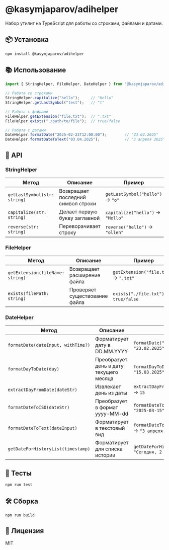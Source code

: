 # @kasymjaparov/adihelper

Набор утилит на TypeScript для работы со строками, файлами и датами.

## 📦 Установка

```bash
npm install @kasymjaparov/adihelper
```

## 📚 Использование

```ts
import { StringHelper, FileHelper, DateHelper } from "@kasymjaparov/adihelper";

// Работа со строками
StringHelper.capitalize("hello");     // "Hello"
StringHelper.getLastSymbol("test");   // "t"

// Работа с файлами
FileHelper.getExtension("file.txt");  // ".txt"
FileHelper.exists("./path/to/file");  // true/false

// Работа с датами
DateHelper.formatDate("2025-02-23T12:00:00");        // "23.02.2025"
DateHelper.formatDateToText("03.04.2025");           // "3 апреля 2025"
```

## 🔧 API

### StringHelper

| Метод | Описание | Пример |
|-------|----------|--------|
| `getLastSymbol(str: string)` | Возвращает последний символ строки | `getLastSymbol("hello")` → `"o"` |
| `capitalize(str: string)` | Делает первую букву заглавной | `capitalize("hello")` → `"Hello"` |
| `reverse(str: string)` | Переворачивает строку | `reverse("hello")` → `"olleh"` |

### FileHelper

| Метод | Описание | Пример |
|-------|----------|--------|
| `getExtension(fileName: string)` | Возвращает расширение файла | `getExtension("file.txt")` → `".txt"` |
| `exists(filePath: string)` | Проверяет существование файла | `exists("./file.txt")` → `true/false` |

### DateHelper

| Метод | Описание | Пример |
|-------|----------|--------|
| `formatDate(dateInput, withTime?)` | Форматирует дату в DD.MM.YYYY | `formatDate("2025-02-23")` → `"23.02.2025"` |
| `formatDayToDate(day)` | Преобразует день в дату текущего месяца | `formatDayToDate(15)` → `"15.03.2025"` |
| `extractDayFromDate(dateStr)` | Извлекает день из даты | `extractDayFromDate("15.03.2025")` → `15` |
| `formatDateToISO(dateStr)` | Преобразует в формат yyyy-MM-dd | `formatDateToISO("15.03.2025")` → `"2025-03-15"` |
| `formatDateToText(dateInput)` | Форматирует в текстовый вид | `formatDateToText("03.04.2025")` → `"3 апреля 2025"` |
| `getDateForHistoryList(timestamp)` | Форматирует для списка истории | `getDateForHistoryList(iso)` → `"Сегодня, 2 июля"` |

## 🧪 Тесты

```bash
npm run test
```

## 🛠️ Сборка

```bash
npm run build
```

## 📜 Лицензия

MIT